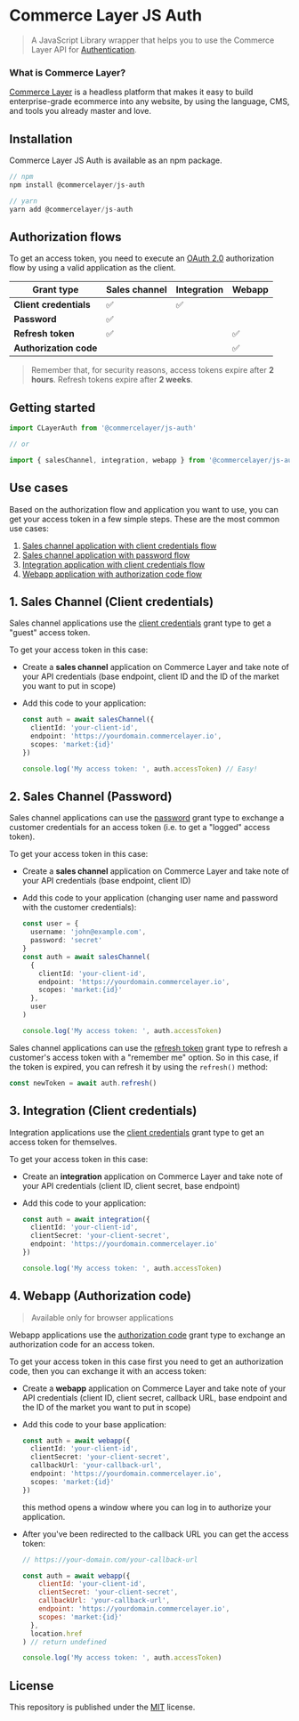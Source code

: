 # Commerce Layer JS Auth

>A JavaScript Library wrapper that helps you to use the Commerce Layer API for [Authentication](https://docs.commercelayer.io/api/authentication).

### What is Commerce Layer?

[Commerce Layer](https://commercelayer.io/) is a headless platform that makes it easy to build enterprise-grade ecommerce into any website, by using the language, CMS, and tools you already master and love.

## Installation

Commerce Layer JS Auth is available as an npm package.

```js
// npm
npm install @commercelayer/js-auth

// yarn
yarn add @commercelayer/js-auth
```

## Authorization flows

To get an access token, you need to execute an [OAuth 2.0](https://oauth.net/2/) authorization flow by using a valid application as the client.

| Grant type             | Sales channel | Integration | Webapp |
| ---------------------- | ------- | ----------- | ------ |
| **Client credentials** | ✅       | ✅           |        |
| **Password**           | ✅       |             |        |
| **Refresh token**      | ✅       |             | ✅      |
| **Authorization code** |         |             | ✅      |

> Remember that, for security reasons, access tokens expire after **2 hours**. Refresh tokens expire after **2 weeks**. 

## Getting started

```js
import CLayerAuth from '@commercelayer/js-auth'

// or

import { salesChannel, integration, webapp } from '@commercelayer/js-auth'
```

## Use cases

Based on the authorization flow and application you want to use, you can get your access token in a few simple steps. These are the most common use cases:

1. [Sales channel application with client credentials flow](#1-sales-channel-client-credentials)
2. [Sales channel application with password flow](#2-sales-channel-password)
3. [Integration application with client credentials flow](#3-integration-client-credentials)
4. [Webapp application with authorization code flow](#4-webapp-authorization-code)

## 1. Sales Channel (Client credentials)

Sales channel applications use the [client credentials](https://docs.commercelayer.io/api/authentication/client-credentials) grant type to get a "guest" access token. 

To get your access token in this case:

- Create a **sales channel** application on Commerce Layer and take note of your API credentials (base endpoint, client ID and the ID of the market you want to put in scope)

- Add this code to your application:

  ```typescript
  const auth = await salesChannel({
    clientId: 'your-client-id',
    endpoint: 'https://yourdomain.commercelayer.io',
    scopes: 'market:{id}'
  })
  
  console.log('My access token: ', auth.accessToken) // Easy!
  ```

## 2. Sales Channel (Password)

Sales channel applications can use the [password](https://docs.commercelayer.io/api/authentication/password) grant type to exchange a customer credentials for an access token (i.e. to get a "logged" access token).

To get your access token in this case:

- Create a **sales channel** application on Commerce Layer and take note of your API credentials (base endpoint, client ID)

- Add this code to your application (changing user name and password with the customer credentials):

  ```typescript
  const user = {
    username: 'john@example.com',
    password: 'secret'
  }
  const auth = await salesChannel(
    {
      clientId: 'your-client-id',
      endpoint: 'https://yourdomain.commercelayer.io',
      scopes: 'market:{id}'
  	},
    user
  )
  
  console.log('My access token: ', auth.accessToken)
  ```

Sales channel applications can use the [refresh token](https://docs.commercelayer.io/api/authentication/refresh-token) grant type to refresh a customer's access token with a "remember me" option. So in this case, if the token is expired, you can refresh it by using the `refresh()` method:

  ```js
  const newToken = await auth.refresh()
  ```

## 3. Integration (Client credentials)

Integration applications use the [client credentials](https://docs.commercelayer.io/api/authentication/client-credentials) grant type to get an access token for themselves.

To get your access token in this case:

- Create an **integration** application on Commerce Layer and take note of your API credentials (client ID, client secret, base endpoint)

- Add this code to your application:

  ```typescript
  const auth = await integration({
    clientId: 'your-client-id',
    clientSecret: 'your-client-secret',
    endpoint: 'https://yourdomain.commercelayer.io'
  })
  
  console.log('My access token: ', auth.accessToken)
  ```

## 4. Webapp (Authorization code)

> Available only for browser applications

Webapp applications use the [authorization code](https://docs.commercelayer.io/api/authentication/authorization-code) grant type to exchange an authorization code for an access token.

To get your access token in this case first you need to get an authorization code, then you can exchange it with an access token:

- Create a **webapp** application on Commerce Layer and take note of your API credentials (client ID, client secret, callback URL, base endpoint and the ID of the market you want to put in scope)

- Add this code to your base application:

  ```typescript
  const auth = await webapp({
    clientId: 'your-client-id',
    clientSecret: 'your-client-secret',
    callbackUrl: 'your-callback-url',
    endpoint: 'https://yourdomain.commercelayer.io',
    scopes: 'market:{id}'
  })
  ```
  
  this method opens a window where you can log in to authorize your application.
  
- After you've been redirected to the callback URL you can get the access token:
  
  ```js
  // https://your-domain.com/your-callback-url
  
  const auth = await webapp({
      clientId: 'your-client-id',
      clientSecret: 'your-client-secret',
      callbackUrl: 'your-callback-url',
      endpoint: 'https://yourdomain.commercelayer.io',
      scopes: 'market:{id}'
  	},
    location.href
  ) // return undefined
  
  console.log('My access token: ', auth.accessToken)
  ```

## License

This repository is published under the [MIT](LICENSE) license.